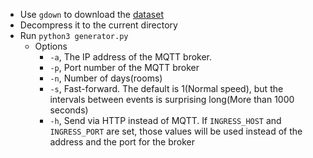 * Use `gdown` to download the [dataset](https://drive.google.com/uc?id=1T0txOBPRN_PhaYTpQBkUvuIXKVgpKqnE)
* Decompress it to the current directory
* Run `python3 generator.py`
	* Options
		* `-a`,	The IP address of the MQTT broker. 
		* `-p`, Port number of the MQTT broker
		* `-n`, Number of days(rooms)
		* `-s`, Fast-forward. The default is 1(Normal speed), but the intervals between events is surprising long(More than 1000 seconds)
		* `-h`, Send via HTTP instead of MQTT. If `INGRESS_HOST` and `INGRESS_PORT` are set, those values will be used instead of the address and the port for the broker
